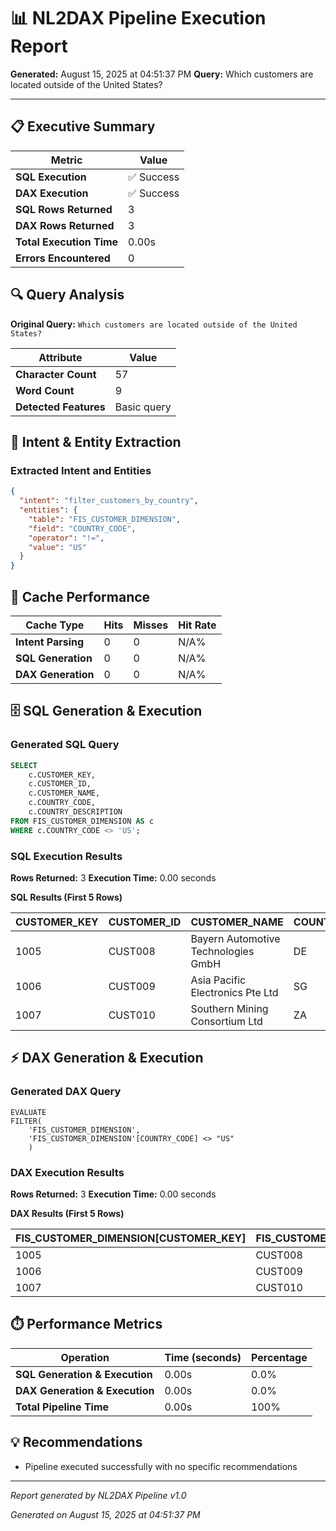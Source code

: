 # 📊 NL2DAX Pipeline Execution Report

**Generated:** August 15, 2025 at 04:51:37 PM
**Query:** Which customers are located outside of the United States?

---

## 📋 Executive Summary

| Metric | Value |
|--------|--------|
| **SQL Execution** | ✅ Success |
| **DAX Execution** | ✅ Success |
| **SQL Rows Returned** | 3 |
| **DAX Rows Returned** | 3 |
| **Total Execution Time** | 0.00s |
| **Errors Encountered** | 0 |

## 🔍 Query Analysis

**Original Query:** `Which customers are located outside of the United States?`

| Attribute | Value |
|-----------|--------|
| **Character Count** | 57 |
| **Word Count** | 9 |
| **Detected Features** | Basic query |

## 🧠 Intent & Entity Extraction

### Extracted Intent and Entities

```json
{
  "intent": "filter_customers_by_country",
  "entities": {
    "table": "FIS_CUSTOMER_DIMENSION",
    "field": "COUNTRY_CODE",
    "operator": "!=",
    "value": "US"
  }
}
```

## 🚀 Cache Performance

| Cache Type | Hits | Misses | Hit Rate |
|------------|------|--------|----------|
| **Intent Parsing** | 0 | 0 | N/A% |
| **SQL Generation** | 0 | 0 | N/A% |
| **DAX Generation** | 0 | 0 | N/A% |

## 🗄️ SQL Generation & Execution

### Generated SQL Query

```sql
SELECT
    c.CUSTOMER_KEY,
    c.CUSTOMER_ID,
    c.CUSTOMER_NAME,
    c.COUNTRY_CODE,
    c.COUNTRY_DESCRIPTION
FROM FIS_CUSTOMER_DIMENSION AS c
WHERE c.COUNTRY_CODE <> 'US';
```

### SQL Execution Results

**Rows Returned:** 3
**Execution Time:** 0.00 seconds

**SQL Results (First 5 Rows)**

| CUSTOMER_KEY | CUSTOMER_ID | CUSTOMER_NAME | COUNTRY_CODE | COUNTRY_DESCRIPTION |
| --- | --- | --- | --- | --- |
| 1005 | CUST008 | Bayern Automotive Technologies GmbH | DE | Germany |
| 1006 | CUST009 | Asia Pacific Electronics Pte Ltd | SG | Singapore |
| 1007 | CUST010 | Southern Mining Consortium Ltd | ZA | South Africa |

## ⚡ DAX Generation & Execution

### Generated DAX Query

```dax
EVALUATE
FILTER(
    'FIS_CUSTOMER_DIMENSION',
    'FIS_CUSTOMER_DIMENSION'[COUNTRY_CODE] <> "US"
    )
```

### DAX Execution Results

**Rows Returned:** 3
**Execution Time:** 0.00 seconds

**DAX Results (First 5 Rows)**

| FIS_CUSTOMER_DIMENSION[CUSTOMER_KEY] | FIS_CUSTOMER_DIMENSION[CUSTOMER_ID] | FIS_CUSTOMER_DIMENSION[CUSTOMER_NAME] | FIS_CUSTOMER_DIMENSION[CUSTOMER_SHORT_NAME] | FIS_CUSTOMER_DIMENSION[CUSTOMER_TYPE_CODE] | FIS_CUSTOMER_DIMENSION[CUSTOMER_TYPE_DESCRIPTION] | FIS_CUSTOMER_DIMENSION[INDUSTRY_CODE] | FIS_CUSTOMER_DIMENSION[INDUSTRY_DESCRIPTION] | FIS_CUSTOMER_DIMENSION[COUNTRY_CODE] | FIS_CUSTOMER_DIMENSION[COUNTRY_DESCRIPTION] | FIS_CUSTOMER_DIMENSION[STATE_CODE] | FIS_CUSTOMER_DIMENSION[STATE_DESCRIPTION] | FIS_CUSTOMER_DIMENSION[CITY] | FIS_CUSTOMER_DIMENSION[POSTAL_CODE] | FIS_CUSTOMER_DIMENSION[RISK_RATING_CODE] | FIS_CUSTOMER_DIMENSION[RISK_RATING_DESCRIPTION] | FIS_CUSTOMER_DIMENSION[CUSTOMER_STATUS] | FIS_CUSTOMER_DIMENSION[ESTABLISHED_DATE] | FIS_CUSTOMER_DIMENSION[RELATIONSHIP_MANAGER] |
| --- | --- | --- | --- | --- | --- | --- | --- | --- | --- | --- | --- | --- | --- | --- | --- | --- | --- | --- |
| 1005 | CUST008 | Bayern Automotive Technologies GmbH | Bayern Auto | CORP | Corporation | 3600 | Automotive Manufacturing | DE | Germany | BY | Bavaria | Munich | 80331 | A- | Strong Credit Quality | Active | 2016-05-12T00:00:00 | Hans Mueller |
| 1006 | CUST009 | Asia Pacific Electronics Pte Ltd | APE Singapore | CORP | Corporation | 3300 | Electronics Manufacturing | SG | Singapore | SG | Singapore | Singapore | 018956 | A | Excellent Credit Quality | Active | 2019-08-25T00:00:00 | Li Wei |
| 1007 | CUST010 | Southern Mining Consortium Ltd | SouthMin | LLC | Limited Liability Company | 2100 | Mining and Natural Resources | ZA | South Africa | GP | Gauteng | Johannesburg | 2001 | B+ | Good Credit Quality | Active | 2020-11-18T00:00:00 | Thabo Mthembu |

## ⏱️ Performance Metrics

| Operation | Time (seconds) | Percentage |
|-----------|----------------|------------|
| **SQL Generation & Execution** | 0.00s | 0.0% |
| **DAX Generation & Execution** | 0.00s | 0.0% |
| **Total Pipeline Time** | 0.00s | 100% |

## 💡 Recommendations

- Pipeline executed successfully with no specific recommendations

---

*Report generated by NL2DAX Pipeline v1.0*

*Generated on August 15, 2025 at 04:51:37 PM*